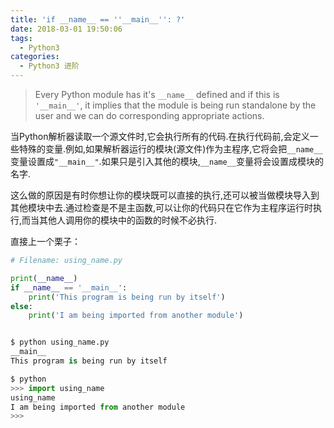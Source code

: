 ```yaml
---
title: 'if __name__ == ''__main__'': ?'
date: 2018-03-01 19:50:06
tags:
  - Python3
categories:
  - Python3 进阶
---
```

>Every Python module has it's `__name__` defined and if this is `'__main__'`, it implies that the module is being run standalone by the user and we can do corresponding appropriate actions.

当Python解析器读取一个源文件时,它会执行所有的代码.在执行代码前,会定义一些特殊的变量.例如,如果解析器运行的模块(源文件)作为主程序,它将会把`__name__`变量设置成`"__main__"`.如果只是引入其他的模块,`__name__`变量将会设置成模块的名字.
<!-- more -->

这么做的原因是有时你想让你的模块既可以直接的执行,还可以被当做模块导入到其他模块中去.通过检查是不是主函数,可以让你的代码只在它作为主程序运行时执行,而当其他人调用你的模块中的函数的时候不必执行.

直接上一个栗子：
```python
# Filename: using_name.py

print(__name__)
if __name__ == '__main__':
	print('This program is being run by itself')
else:
	print('I am being imported from another module')

```

```Python

$ python using_name.py
__main__
This program is being run by itself

$ python
>>> import using_name
using_name
I am being imported from another module
>>>

```
